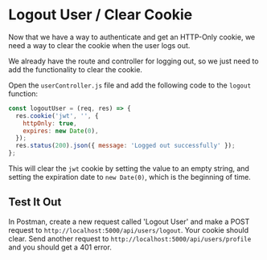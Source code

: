 # Logout User / Clear Cookie

Now that we have a way to authenticate and get an HTTP-Only cookie, we need a way to clear the cookie when the user logs out.

We already have the route and controller for logging out, so we just need to add the functionality to clear the cookie.

Open the `userController.js` file and add the following code to the `logout` function:

```js
const logoutUser = (req, res) => {
  res.cookie('jwt', '', {
    httpOnly: true,
    expires: new Date(0),
  });
  res.status(200).json({ message: 'Logged out successfully' });
};
```

This will clear the `jwt` cookie by setting the value to an empty string, and setting the expiration date to `new Date(0)`, which is the beginning of time.

## Test It Out

In Postman, create a new request called 'Logout User' and make a POST request to `http://localhost:5000/api/users/logout`. Your cookie should clear. Send another request to `http://localhost:5000/api/users/profile` and you should get a 401 error.
